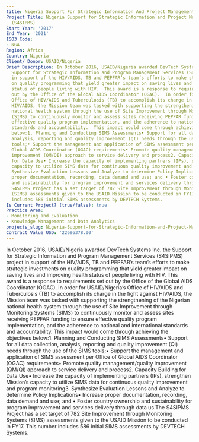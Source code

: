 ```yaml
---
title: Nigeria Support For Strategic Information And Project Management Services (s4sipms)
Project Title: Nigeria Support for Strategic Information and Project Management Services
  (S4SIPMS)
Start Year: '2017'
End Year: '2021'
ISO3 Code:
- NGA
Region: Africa
Country: Nigeria
Client/ Donor: USAID/Nigeria
Brief Description: In October 2016, USAID/Nigeria awarded DevTech Systems Inc. the
  Support for Strategic Information and Program Management Services (S4SIPMS) project
  in support of the HIV/AIDS, TB and PEPFAR’s team’s efforts to make strategic investments
  on quality programming that yield greater impact on saving lives and improving health
  status of people living with HIV.  This award is a response to requirements set
  out by the Office of the Global AIDS Coordinator (OGAC).  In order for USAID/Nigeria’s
  Office of HIV/AIDS and Tuberculosis (TB) to accomplish its charge in the fight against
  HIV/AIDS, the Mission team was tasked with supporting the strengthening of the Nigerian
  national health system through the use of Site Improvement through Monitoring Systems
  (SIMS) to continuously monitor and assess sites receiving PEPFAR funding to ensure
  effective quality program implementation, and the adherence to national and international
  standards and accountability.  This impact would come through achieving the objectives
  below:1. Planning and Conducting SIMS Assessments• Support for all data collection,
  analysis, reporting and quality improvement (QI) needs through the use of the SIMS
  tools;• Support the management and application of SIMS assessment per Office of
  Global AIDS Coordinator (OGAC) requirements• Promote quality management/quality
  improvement (QM/QI) approach to service delivery and process2. Capacity Building
  for Data Use• Increase the capacity of implementing partners (IPs), strengthen Mission’s
  capacity to utilize SIMS data for continuous quality improvement and program monitoring3.
  Synthesize Evaluation Lessons and Analyze to determine Policy Implications• Increase
  proper documentation, recording, data demand and use; and • Foster country ownership
  and sustainability for program improvement and services delivery through data us.The
  S4SIPMS Project has a set target of 782 Site Improvement through Monitoring Systems
  (SIMS) assessments given to the USAID Mission to be conducted in FY17.  This number
  includes 586 initial SIMS assessments by DEVTECH Systems.
Is Current Project? (true/false): true
Practice Area:
- Monitoring and Evaluation
- Knowledge Management and Data Analytics
projects_slug: Nigeria-Support-for-Strategic-Information-and-Project-Management-Services-(S4SIPMS)
Contract Value USD: '22696378.00'
---
```


In October 2016, USAID/Nigeria awarded DevTech Systems Inc. the Support for Strategic Information and Program Management Services (S4SIPMS) project in support of the HIV/AIDS, TB and PEPFAR’s team’s efforts to make strategic investments on quality programming that yield greater impact on saving lives and improving health status of people living with HIV.  This award is a response to requirements set out by the Office of the Global AIDS Coordinator (OGAC).  In order for USAID/Nigeria’s Office of HIV/AIDS and Tuberculosis (TB) to accomplish its charge in the fight against HIV/AIDS, the Mission team was tasked with supporting the strengthening of the Nigerian national health system through the use of Site Improvement through Monitoring Systems (SIMS) to continuously monitor and assess sites receiving PEPFAR funding to ensure effective quality program implementation, and the adherence to national and international standards and accountability.  This impact would come through achieving the objectives below:1. Planning and Conducting SIMS Assessments• Support for all data collection, analysis, reporting and quality improvement (QI) needs through the use of the SIMS tools;• Support the management and application of SIMS assessment per Office of Global AIDS Coordinator (OGAC) requirements• Promote quality management/quality improvement (QM/QI) approach to service delivery and process2. Capacity Building for Data Use• Increase the capacity of implementing partners (IPs), strengthen Mission’s capacity to utilize SIMS data for continuous quality improvement and program monitoring3. Synthesize Evaluation Lessons and Analyze to determine Policy Implications• Increase proper documentation, recording, data demand and use; and • Foster country ownership and sustainability for program improvement and services delivery through data us.The S4SIPMS Project has a set target of 782 Site Improvement through Monitoring Systems (SIMS) assessments given to the USAID Mission to be conducted in FY17.  This number includes 586 initial SIMS assessments by DEVTECH Systems.